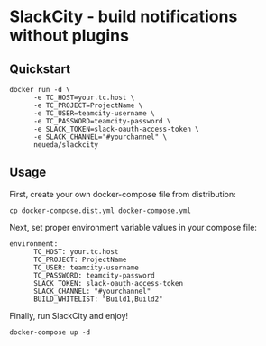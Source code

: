 # SlackCity - build notifications without plugins #
## Quickstart ##
```
docker run -d \
      -e TC_HOST=your.tc.host \
      -e TC_PROJECT=ProjectName \
      -e TC_USER=teamcity-username \
      -e TC_PASSWORD=teamcity-password \
      -e SLACK_TOKEN=slack-oauth-access-token \
      -e SLACK_CHANNEL="#yourchannel" \
      neueda/slackcity
```

## Usage ##
First, create your own docker-compose file from distribution:

`cp docker-compose.dist.yml docker-compose.yml`

Next, set proper environment variable values in your compose file:
```
environment:
      TC_HOST: your.tc.host
      TC_PROJECT: ProjectName
      TC_USER: teamcity-username
      TC_PASSWORD: teamcity-password
      SLACK_TOKEN: slack-oauth-access-token
      SLACK_CHANNEL: "#yourchannel"
      BUILD_WHITELIST: "Build1,Build2"
```

Finally, run SlackCity and enjoy!

`docker-compose up -d`
